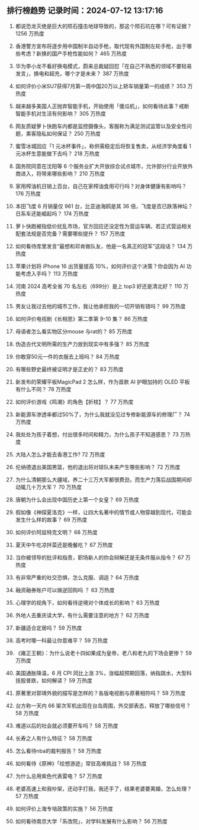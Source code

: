 
## 排行榜趋势 记录时间：2024-07-12 13:17:16
  
  1. 都说恐龙灭绝是巨大的陨石撞击地球导致的，那这个陨石坑在哪？可有证据？ 1256 万热度
    
  2. 香港警方宣布将逐步用中国制半自动手枪，取代现有外国制左轮手枪，出于哪些考虑？新换的国产手枪性能如何？ 465 万热度
    
  3. 华为李小龙不看好换电模式，蔚来总裁疑回怼「在自己不熟悉的领域不要轻易发言」，换电和超充，哪个才是未来？ 387 万热度
    
  4. 如何评价小米SU7获得7月第一周中国20万以上轿车销量第一的成绩？ 353 万热度
    
  5. 越来越多美国人正抛弃智能手机，开始使用「傻瓜机」，如何看待此事？戒断智能手机对生活有何影响？ 305 万热度
    
  6. 网友质疑萝卜快跑车内都是监控摄像头，客服称为满足测试监管以及安全性问题，乘客隐私如何保证？ 250 万热度
    
  7. 蜜雪冰城回应「1 元冰杯事件」，称供需稳定后将恢复售卖，从经济学角度看 1 元冰杯生意能做下去吗？ 218 万热度
    
  8. 国务院同意在沈阳等 6 个服务业扩大开放综合试点城市，允许部分行业开放外商进入，将带来哪些影响？ 210 万热度
    
  9. 家用榨油机日销上百台，自己在家榨油食用可行吗？对身体健康有影响吗？ 176 万热度
    
  10. 本田飞度 6 月销量仅 961 台，比亚迪海鸥是其 36 倍，飞度是否已跌落神坛？日系车还能崛起吗？ 174 万热度
    
  11. 萝卜快跑被指低价扰乱市场，官方回应还没定性为营运车辆，若正式营运相关配套法规是否完备？需要哪些提升？ 157 万热度
    
  12. 如何看待库里发言“最想和邓肯做队友，他是一名真正的冠军”这段话？ 134 万热度
    
  13. 苹果计划将 iPhone 16 出货量提高 10%，如何评价这个决策？你会因为 AI 功能考虑入手吗？ 113 万热度
    
  14. 河南 2024 高考全省 70 名左右（699分）是上 top3 好还是清北好？ 110 万热度
    
  15. 男友让我过去他的城市工作，我让他承担我的一切开销有错吗？ 99 万热度
    
  16. 如何评价电视剧《长相思》第二季第 9-10 集？ 86 万热度
    
  17. 母语者怎么看实物区分mouse 与rat的？ 85 万热度
    
  18. 伪造古代文明所需的生产力放到现实中有多强？ 85 万热度
    
  19. 你敢穿50元一件的衣服去上班吗？ 84 万热度
    
  20. 有哪些野史最终被证明才是正史的？ 83 万热度
    
  21. 新发布的荣耀平板MagicPad 2 怎么样，作为首款 AI 护眼加持的 OLED 平板有什么不同？ 78 万热度
    
  22. 如何评价游戏《鸣潮》的角色【折枝】？ 77 万热度
    
  23. 新能源车渗透率都过50%了，为什么我就没见过专修新能源车的修理厂？ 74 万热度
    
  24. 我处处为孩子着想，付出很多时间和精力，为什么孩子不知道感恩？ 73 万热度
    
  25. 大陆人怎么才能去香港工作? 72 万热度
    
  26. 伦纳德退出美国男篮，他的退出将对球队未来产生哪些影响？ 72 万热度
    
  27. 为什么清朝那么大疆域，养二十三万大军都很费劲，而生产力落后战国期间却动辄几十万大军？ 70 万热度
    
  28. 唐朝为什么会出现中国历史上第一个女皇？ 69 万热度
    
  29. 假如像《神探夏洛克》一样，让四大名著中的情节或人物穿越到现代，可能会发生什么样的故事？ 69 万热度
    
  30. 如何评价阿兹特克文明？ 68 万热度
    
  31. 夏天中午吃凉拌菜还是晚餐吃？ 67 万热度
    
  32. 当你被领导的批评和指责，职场新人的你会辩解还是无条件服从指令？ 67 万热度
    
  33. 有非常严重的社交恐惧，怎么克服、调适？ 64 万热度
    
  34. 融资融券账户可以做逆回购吗 ？ 63 万热度
    
  35. 心理学的视角下，如何看待逆境对个体成长的影响？ 63 万热度
    
  36. 外地人去重庆读大学，有什么需要注意的地方？ 62 万热度
    
  37. 新疆适合定居吗？ 59 万热度
    
  38. 高考时哪一科最让你意难平？ 59 万热度
    
  39. 《雍正王朝》：为什么说老十四如果成为皇帝，老八和老九的下场会更惨？ 59 万热度
    
  40. 美国通胀降温，6 月 CPI 同比上涨 3%，涨幅超预期回落，纳指跳水，大型科技股普跌，如何解读？ 59 万热度
    
  41. 原著里对郭靖外貌的描写是怎样的？各版电视剧与原著相符吗？ 59 万热度
    
  42. 台方称一天内 66 架次军机出现在台岛周围，外交部表态，释放了哪些信号？ 58 万热度
    
  43. 难道以后的社会就必须要开车吗？ 58 万热度
    
  44. 长寿之人有什么特征？ 58 万热度
    
  45. 怎么看待nba的裁判报告？ 58 万热度
    
  46. 如何看待《原神》「绘想游迹」常驻高难挑战？ 58 万热度
    
  47. 为什么总用紫色代表雷电？ 57 万热度
    
  48. 老婆高速上和我吵架，还动手打我，我还手了，结果老婆要离婚，怎么处理？ 57 万热度
    
  49. 如何评价上海专培政策的实施？ 56 万热度
    
  50. 如何看待南京大学「系改院」，对学科发展有什么影响？ 56 万热度
    